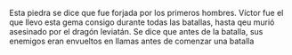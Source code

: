 Esta piedra se dice que fue forjada por los primeros hombres. Víctor fue el que llevo esta gema consigo durante todas las batallas, hasta qeu murió asesinado por el dragón leviatán. Se dice que antes de la batalla, sus enemigos eran envueltos en llamas antes de comenzar una batalla
